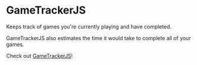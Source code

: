 # GameTrackerJS

Keeps track of games you're currently playing and have completed.

GameTrackerJS also estimates the time it would take to complete all of your games.

Check out [GameTrackerJS](https://gametrackerjs.netlify.app/)!
